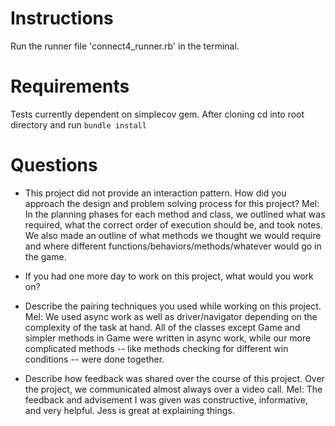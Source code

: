# Instructions
Run the runner file 'connect4_runner.rb' in the terminal.

# Requirements
Tests currently dependent on simplecov gem.
After cloning cd into root directory and run `bundle install`

# Questions
- This project did not provide an interaction pattern. How did you approach the design and problem solving process for this project?
Mel: In the planning phases for each method and class, we outlined what was required, what the correct order of execution should be, and took notes. We also made an outline of what methods we thought we would require and where different functions/behaviors/methods/whatever would go in the game.

- If you had one more day to work on this project, what would you work on?


- Describe the pairing techniques you used while working on this project.
Mel: We used async work as well as driver/navigator depending on the complexity of the task at hand. All of the classes except Game and simpler methods in Game were written in async work, while our more complicated methods -- like methods checking for different win conditions -- were done together.

- Describe how feedback was shared over the course of this project.
Over the project, we communicated almost always over a video call. 
Mel: The feedback and advisement I was given was constructive, informative, and very helpful. Jess is great at explaining things.
